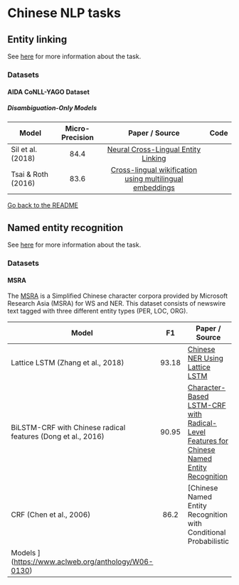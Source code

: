 # Chinese NLP tasks

## Entity linking

See [here](../english/entity_linking.md) for more information about the task.

### Datasets

#### AIDA CoNLL-YAGO Dataset

##### Disambiguation-Only Models

|  Model | Micro-Precision | Paper / Source | Code | 
| ------------- | :-----:| :----: | :----: |
| Sil et al. (2018) | 84.4 | [Neural Cross-Lingual Entity Linking](https://www.aaai.org/ocs/index.php/AAAI/AAAI18/paper/view/16501/16101) | |
| Tsai & Roth (2016) | 83.6 | [Cross-lingual wikification using multilingual embeddings](http://cogcomp.org/papers/TsaiRo16b.pdf) | |

[Go back to the README](../README.md)

## Named entity recognition 
See [here](../english/named_entity_recognition.md#named-entity-recognition) for more information about the task.

### Datasets

#### MSRA
The [MSRA](https://www.aclweb.org/anthology/W06-0115) is a Simplified Chinese character corpora provided by Microsoft Research Asia
(MSRA) for WS and NER. This dataset consists of newswire text tagged with three different entity types (PER, LOC, ORG).

| Model           | F1  |  Paper / Source | Code |
| ------------- | :-----:| --- | --- |
| Lattice LSTM (Zhang et al., 2018) | 93.18 | [Chinese NER Using Lattice LSTM](https://arxiv.org/abs/1805.02023) | [LatticeLSTM](https://github.com/jiesutd/LatticeLSTM) |
| BiLSTM-CRF with Chinese radical features (Dong et al., 2016) | 90.95 | [Character-Based LSTM-CRF with Radical-Level Features for Chinese Named Entity Recognition](https://link.springer.com/chapter/10.1007/978-3-319-50496-4_20) | |
| CRF (Chen et al., 2006) | 86.2 | [Chinese Named Entity Recognition with Conditional Probabilistic
Models ](https://www.aclweb.org/anthology/W06-0130) | |
